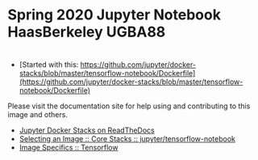 #
# Spring 2020  Jupyter Notebook HaasBerkeley UGBA88
#

* [Started with this: https://github.com/jupyter/docker-stacks/blob/master/tensorflow-notebook/Dockerfile](https://github.com/jupyter/docker-stacks/blob/master/tensorflow-notebook/Dockerfile)

Please visit the documentation site for help using and contributing to this image and others.
* [Jupyter Docker Stacks on ReadTheDocs](http://jupyter-docker-stacks.readthedocs.io/en/latest/index.html)
* [Selecting an Image :: Core Stacks :: jupyter/tensorflow-notebook](http://jupyter-docker-stacks.readthedocs.io/en/latest/using/selecting.html#jupyter-tensorflow-notebook)
* [Image Specifics :: Tensorflow](http://jupyter-docker-stacks.readthedocs.io/en/latest/using/specifics.html#tensorflow)
